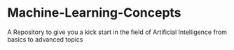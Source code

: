 # Machine-Learning-Concepts
A Repository to give you a kick start in the field of Artificial Intelligence from basics to advanced topics
